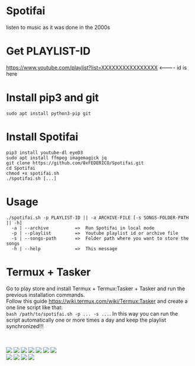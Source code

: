 # Spotifai
 listen to music as it was done in the 2000s
 
# Get PLAYLIST-ID
 https://www.youtube.com/playlist?list=XXXXXXXXXXXXXXXX  <---- id is here

# Install pip3 and git
 ``sudo apt install python3-pip git``

# Install Spotifai
```
pip3 install youtube-dl eyeD3
sudo apt install ffmpeg imagemagick jq
git clone https://github.com/0xFEDERICO/Spotifai.git
cd Spotifai
chmod +x spotifai.sh
./spotifai.sh [...]
```

# Usage
``./spotifai.sh -p PLAYLIST-ID || -a ARCHIVE-FILE [-s SONGS-FOLDER-PATH || -h]``</br>
``  -a | --archive          =>  Run Spotifai in local mode``</br>
``  -p | --playlist         =>  Youtube playlist id or archive file``</br>
``  -s | --songs-path       =>  Folder path where you want to store the songs``</br>
``  -h | --help             =>  This message``</br>
    
# Termux + Tasker
 Go to play store and install Termux + Termux:Tasker + Tasker and run the previous installation commands.<br/>
 Follow this guide https://wiki.termux.com/wiki/Termux:Tasker and create a one line script like that:<br/>
 ``bash /path/to/spotifai.sh -p ... -s ...``.
 In this way you can run the script automatically one or more times a day and keep the playlist synchronized!!!

 </br></br>
![](https://img.shields.io/github/issues/0xfederico/Spotifai)
![](https://img.shields.io/github/forks/0xfederico/Spotifai)
![](https://img.shields.io/github/stars/0xfederico/Spotifai)
![](https://img.shields.io/github/license/0xfederico/Spotifai)
![](https://img.shields.io/github/languages/count/0xfederico/Spotifai)
![](https://img.shields.io/github/languages/top/0xfederico/Spotifai)
![](https://img.shields.io/github/repo-size/0xfederico/Spotifai)
</br>
![](https://img.shields.io/github/downloads/0xfederico/Spotifai/latest/total)
![](https://img.shields.io/github/v/release/0xfederico/Spotifai)
![](https://img.shields.io/github/last-commit/0xfederico/Spotifai)
![](https://img.shields.io/github/commit-activity/y/0xfederico/Spotifai)